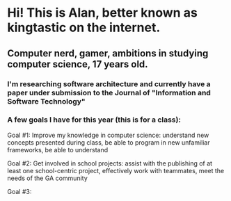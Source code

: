 # Hi! This is Alan, better known as kingtastic on the internet.
## Computer nerd, gamer, ambitions in studying computer science, 17 years old.
### I'm researching software architecture and currently have a paper under submission to the Journal of "Information and Software Technology"

### A few goals I have for this year (this is for a class):

Goal #1: Improve my knowledge in computer science: understand new concepts presented during class, be able to program in new unfamiliar frameworks, be able to understand

Goal #2: Get involved in school projects: assist with the publishing of at least one school-centric project, effectively work with teammates, meet the needs of the GA community

Goal #3: 
